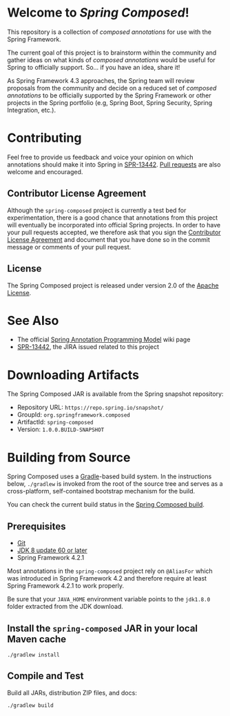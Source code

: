 # Welcome to _Spring Composed_!

This repository is a collection of _composed annotations_ for use with the
Spring Framework.

The current goal of this project is to brainstorm within the community and
gather ideas on what kinds of _composed annotations_ would be useful for
Spring to officially support. So... if you have an idea, share it!

As Spring Framework 4.3 approaches, the Spring team will review proposals
from the community and decide on a reduced set of _composed annotations_
to be officially supported by the Spring Framework or other projects in the
Spring portfolio (e.g, Spring Boot, Spring Security, Spring Integration,
etc.).

# Contributing

Feel free to provide us feedback and voice your opinion on which annotations
should make it into Spring in [SPR-13442][]. [Pull requests][] are also
welcome and encouraged.

## Contributor License Agreement

Although the `spring-composed` project is currently a test bed for experimentation,
there is a good chance that annotations from this project will eventually be
incorporated into official Spring projects. In order to have your pull requests
accepted, we therefore ask that you sign the [Contributor License Agreement][] and
document that you have done so in the commit message or comments of your pull request.

## License
The Spring Composed project is released under version 2.0 of the [Apache License][].

# See Also

- The official [Spring Annotation Programming Model][] wiki page
- [SPR-13442][], the JIRA issued related to this project

# Downloading Artifacts

The Spring Composed JAR is available from the Spring snapshot repository:

 - Repository URL: `https://repo.spring.io/snapshot/`
 - GroupId: `org.springframework.composed`
 - ArtifactId: `spring-composed`
 - Version: `1.0.0.BUILD-SNAPSHOT`

# Building from Source

Spring Composed uses a [Gradle][]-based build system. In the instructions
below, `./gradlew` is invoked from the root of the source tree and serves as
a cross-platform, self-contained bootstrap mechanism for the build.

You can check the current build status in the [Spring Composed build][].

## Prerequisites

- [Git][]
- [JDK 8 update 60 or later][JDK8]
- Spring Framework 4.2.1

Most annotations in the `spring-composed` project rely on `@AliasFor` which
was introduced in Spring Framework 4.2 and therefore require at least Spring
Framework 4.2.1 to work properly. 

Be sure that your `JAVA_HOME` environment variable points to the `jdk1.8.0` folder
extracted from the JDK download.

## Install the `spring-composed` JAR in your local Maven cache

`./gradlew install`

## Compile and Test

Build all JARs, distribution ZIP files, and docs:

`./gradlew build`


[Apache License]: http://www.apache.org/licenses/LICENSE-2.0
[Gradle]: http://gradle.org
[Git]: http://help.github.com/set-up-git-redirect
[JDK8]: http://www.oracle.com/technetwork/java/javase/downloads
[Spring Annotation Programming Model]: https://github.com/spring-projects/spring-framework/wiki/Spring-Annotation-Programming-Model
[Spring Composed build]: https://build.spring.io/browse/SC-PUB
[SPR-13442]: https://jira.spring.io/browse/SPR-13442
[Pull requests]: http://help.github.com/send-pull-requests
[Contributor License Agreement]: https://github.com/spring-projects/spring-framework/blob/master/CONTRIBUTING.md#sign-the-contributor-license-agreement
